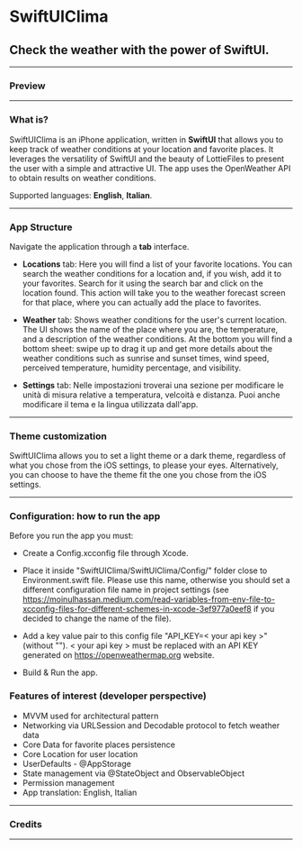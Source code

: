 # SwiftUIClima
## Check the weather with the power of SwiftUI.
- - - -

### Preview 

<!--
<div>
    <img src="/doc/56.PNG" width="180px"</img>
    <img src="/doc/54.PNG" width="180px"</img>
    <img src="/doc/39.PNG" width="180px"</img>
    <img src="/doc/41.PNG" width="180px"</img>
</div>
-->

- - - -

### What is?
SwiftUIClima is an iPhone application, written in **SwiftUI** that allows you to keep track of weather conditions at your location and favorite places.
It leverages the versatility of SwiftUI and the beauty of LottieFiles to present the user with a simple and attractive UI.
The app uses the OpenWeather API to obtain results on weather conditions.

Supported languages: **English**, **Italian**.
- - - -

### App Structure

Navigate the application through a **tab** interface. 

- **Locations** tab: 
Here you will find a list of your favorite locations.
You can search the weather conditions for a location and, if you wish, add it to your favorites. Search for it using the search bar and click on the location found. This action will take you to the weather forecast screen for that place, where you can actually add the place to favorites.

- **Weather** tab: 
Shows weather conditions for the user's current location.
The UI shows the name of the place where you are, the temperature, and a description of the weather conditions.
At the bottom you will find a bottom sheet: swipe up to drag it up and get more details about the weather conditions such as sunrise and sunset times, wind speed, perceived temperature, humidity percentage, and visibility.

- **Settings** tab: 
Nelle impostazioni troverai una sezione per modificare le unità di misura relative a temperatura, velcoità e distanza.
Puoi anche modificare il tema e la lingua utilizzata dall'app.
- - - -

### Theme customization
SwiftUIClima allows you to set a light theme or a dark theme, regardless of what you chose from the iOS settings, to please your eyes.
Alternatively, you can choose to have the theme fit the one you chose from the iOS settings.
- - - -

### Configuration: how to run the app
Before you run the app you must:

- Create a Config.xcconfig file through Xcode.

- Place it inside "SwiftUIClima/SwiftUIClima/Config/" folder close to Environment.swift file. Please use this name, otherwise you should set a different configuration file name in project settings (see https://moinulhassan.medium.com/read-variables-from-env-file-to-xcconfig-files-for-different-schemes-in-xcode-3ef977a0eef8 if you decided to change the name of the file).

- Add a key value pair to this config file "API_KEY=< your api key >" (without ""). < your api key > must be replaced with an API KEY generated on https://openweathermap.org website.

- Build & Run the app.

### Features of interest (developer perspective)
- MVVM used for architectural pattern
- Networking via URLSession and Decodable protocol to fetch weather data
- Core Data for favorite places persistence
- Core Location for user location
- UserDefaults - @AppStorage
- State management via @StateObject and ObservableObject
- Permission management
- App translation: English, Italian
- - - -

### Credits

- - - -
